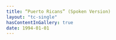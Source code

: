 ```yaml
---
title: “Puerto Ricans” (Spoken Version) 
layout: "tc-single"
hasContentInGallery: true
date: 1994-01-01
---
```

